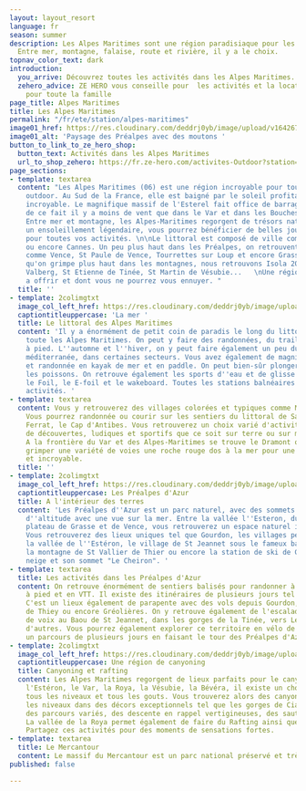 ```yaml
---
layout: layout_resort
language: fr
season: summer
description: Les Alpes Maritimes sont une région paradisiaque pour les activités outdoor.
  Entre mer, montagne, falaise, route et rivière, il y a le choix.
topnav_color_text: dark
introduction:
  you_arrive: Découvrez toutes les activités dans les Alpes Maritimes.
  zehero_advice: ZE HERO vous conseille pour  les activités et la location des équipements
    pour toute la famille
page_title: Alpes Maritimes
title: Les Alpes Maritimes
permalink: "/fr/ete/station/alpes-maritimes"
image01_href: https://res.cloudinary.com/deddrj0yb/image/upload/v1642673632/website/summer/fabien-bazanegue-Q4OpZgSqm2I-unsplash_vseflx.jpg
image01_alt: 'Paysage des Préalpes avec des moutons '
button_to_link_to_ze_hero_shop:
  button_text: Activités dans les Alpes Maritimes
  url_to_shop_zehero: https://fr.ze-hero.com/activites-Outdoor?station=Alpes+Maritimes+%2806%29&calessonstype=all&catypegenderlistsummer=all&calessonsactivitytype=Trail&start-date=
page_sections:
- template: textarea
  content: "Les Alpes Maritimes (06) est une région incroyable pour toutes les activités
    outdoor. Au Sud de la France, elle est baigné par le soleil profitant d'un climat
    incroyable. Le magnifique massif de l'Esterel fait office de barrage au mistral,
    de ce fait il y a moins de vent que dans le Var et dans les Bouches du Rhône.
    Entre mer et montagne, les Alpes-Maritimes regorgent de trésors naturels. Avec
    un ensoleillement légendaire, vous pourrez bénéficier de belles journées de soleil
    pour toutes vos activités. \n\nLe littoral est composé de ville comme Nice, Antibes
    ou encore Cannes. Un peu plus haut dans les Préalpes, on retrouvent des villes
    comme Vence, St Paule de Vence, Tourrettes sur Loup et encore Grasse. Et lorsque
    qu'on grimpe plus haut dans les montagnes, nous retrouvons Isola 2000, Auron,
    Valberg, St Etienne de Tinée, St Martin de Vésubie...   \nUne région qui a beaucoup
    a offrir et dont vous ne pourrez vous ennuyer. "
  title: ''
- template: 2colimgtxt
  image_col_left_href: https://res.cloudinary.com/deddrj0yb/image/upload/v1642687610/website/summer/romain-gal-0W-fADtvFuk-unsplash_h5vu9x.jpg
  captiontitleuppercase: 'La mer '
  title: Le littoral des Alpes Maritimes
  content: 'Il y a énormément de petit coin de paradis le long du littoral qui longe
    toute les Alpes Maritimes. On peut y faire des randonnées, du trail et de la course
    à pied. L''automne et l''hiver, on y peut faire également un peu du surf sur la
    méditerranée, dans certaines secteurs. Vous avez également de magnifiques balades
    et randonnée en kayak de mer et en paddle. On peut bien-sûr plonger et aller observer
    les poissons. On retrouve également les sports d''eau et de glisse comme le kite,
    le Foil, le E-foil et le wakeboard. Toutes les stations balnéaires offrent différentes
    activités. '
- template: textarea
  content: Vous y retrouverez des villages colorées et typiques comme Menton ou Eze.
    Vous pourrez randonnée ou courir sur les sentiers du littoral de Saint Jean Cap
    Ferrat, le Cap d'Antibes. Vous retrouverez un choix varié d'activités sensationnelles,
    de découvertes, ludiques et sportifs que ce soit sur terre ou sur mer sur le littoral.
    A la frontière du Var et des Alpes-Maritimes se trouve le Dramont où vous pourrez
    grimper une variété de voies une roche rouge dos à la mer pour une vue unique
    et incroyable.
  title: ''
- template: 2colimgtxt
  image_col_left_href: https://res.cloudinary.com/deddrj0yb/image/upload/v1642673633/website/summer/niklas-ohlrogge-wtgjxJCZM3A-unsplash_qdfybq.jpg
  captiontitleuppercase: Les Préalpes d'Azur
  title: A l'intérieur des terres
  content: 'Les Préalpes d''Azur est un parc naturel, avec des sommets à environ 1800m
    d''altitude avec une vue sur la mer. Entre la vallée l''Esteron, du Loup et les
    plateau de Grasse et de Vence, vous retrouverez un espace naturel incroyable.
    Vous retrouverez des lieux uniques tel que Gourdon, les villages perchés dans
    la vallée de l''Estéron, le village de St Jeannet sous le fameux baou de St Jeannet,
    la montagne de St Vallier de Thier ou encore la station de ski de Gréolières les
    neige et son sommet "Le Cheiron". '
- template: textarea
  title: Les activités dans les Préalpes d'Azur
  content: On retrouve énormément de sentiers balisés pour randonner à pied, en course
    à pied et en VTT. Il existe des itinéraires de plusieurs jours tel que la Maralpine.
    C'est un lieux également de parapente avec des vols depuis Gourdon, Saint Vallier
    de Thiey ou encore Gréolières. On y retrouve également de l'escalade avec énormément
    de voix au Baou de St Jeannet, dans les gorges de la Tinée, vers Levens et bien
    d'autres. Vous pourrez également explorer ce territoire en vélo de route avec
    un parcours de plusieurs jours en faisant le tour des Préalpes d'Azur.
- template: 2colimgtxt
  image_col_left_href: https://res.cloudinary.com/deddrj0yb/image/upload/v1638883620/website/summer/Canyoning-activite-famille_ov6myx.jpg
  captiontitleuppercase: Une région de canyoning
  title: Canyoning et rafting
  content: Les Alpes Maritimes regorgent de lieux parfaits pour le canyoning. Entre
    l'Estéron, le Var, la Roya, la Vésubie, la Bévéra, il existe un choix énorme pour
    tous les niveaux et tous les gouts. Vous trouverez alors des canyonings pour tous
    les niveaux dans des décors exceptionnels tel que les gorges de Cians. On y retrouve
    des parcours variés, des descente en rappel vertigineuses, des sauts et des toboggans.
    La vallée de la Roya permet également de faire du Rafting ainsi que de l'hydrospeed.
    Partagez ces activités pour des moments de sensations fortes.
- template: textarea
  title: Le Mercantour
  content: Le massif du Mercantour est un parc national préservé et très sauvage.
published: false

---
```

